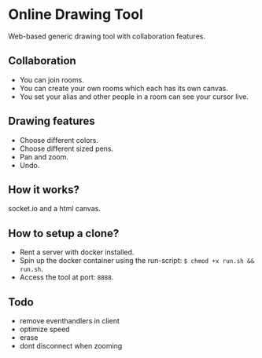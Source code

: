 # Online Drawing Tool
Web-based generic drawing tool with collaboration features.

## Collaboration
- You can join rooms.
- You can create your own rooms which each has its own canvas.
- You set your alias and other people in a room can see your cursor live.

## Drawing features
- Choose different colors.
- Choose different sized pens.
- Pan and zoom.
- Undo.

## How it works?
socket.io and a html canvas.

## How to setup a clone?
- Rent a server with docker installed.
- Spin up the docker container using the run-script: `$ chmod +x run.sh && run.sh`.
- Access the tool at port: `8888`.

## Todo
- remove eventhandlers in client
- optimize speed
- erase
- dont disconnect when zooming
